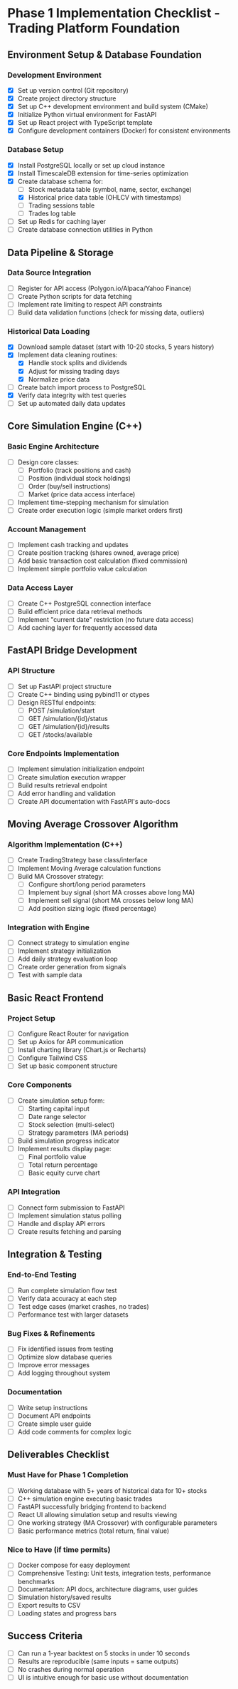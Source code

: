 # Phase 1 Implementation Checklist - Trading Platform Foundation

## Environment Setup & Database Foundation

### Development Environment

- [x] Set up version control (Git repository)
- [x] Create project directory structure
- [x] Set up C++ development environment and build system (CMake)
- [x] Initialize Python virtual environment for FastAPI
- [x] Set up React project with TypeScript template
- [x] Configure development containers (Docker) for consistent environments

### Database Setup

- [x] Install PostgreSQL locally or set up cloud instance
- [x] Install TimescaleDB extension for time-series optimization
- [x] Create database schema for:
  - [ ] Stock metadata table (symbol, name, sector, exchange)
  - [x] Historical price data table (OHLCV with timestamps)
  - [ ] Trading sessions table
  - [ ] Trades log table
- [ ] Set up Redis for caching layer
- [ ] Create database connection utilities in Python

## Data Pipeline & Storage

### Data Source Integration

- [ ] Register for API access (Polygon.io/Alpaca/Yahoo Finance)
- [ ] Create Python scripts for data fetching
- [ ] Implement rate limiting to respect API constraints
- [ ] Build data validation functions (check for missing data, outliers)

### Historical Data Loading

- [x] Download sample dataset (start with 10-20 stocks, 5 years history)
- [x] Implement data cleaning routines:
  - [x] Handle stock splits and dividends
  - [x] Adjust for missing trading days
  - [x] Normalize price data
- [ ] Create batch import process to PostgreSQL
- [x] Verify data integrity with test queries
- [ ] Set up automated daily data updates

## Core Simulation Engine (C++)

### Basic Engine Architecture

- [ ] Design core classes:
  - [ ] Portfolio (track positions and cash)
  - [ ] Position (individual stock holdings)
  - [ ] Order (buy/sell instructions)
  - [ ] Market (price data access interface)
- [ ] Implement time-stepping mechanism for simulation
- [ ] Create order execution logic (simple market orders first)

### Account Management

- [ ] Implement cash tracking and updates
- [ ] Create position tracking (shares owned, average price)
- [ ] Add basic transaction cost calculation (fixed commission)
- [ ] Implement simple portfolio value calculation

### Data Access Layer

- [ ] Create C++ PostgreSQL connection interface
- [ ] Build efficient price data retrieval methods
- [ ] Implement "current date" restriction (no future data access)
- [ ] Add caching layer for frequently accessed data

## FastAPI Bridge Development

### API Structure

- [ ] Set up FastAPI project structure
- [ ] Create C++ binding using pybind11 or ctypes
- [ ] Design RESTful endpoints:
  - [ ] POST /simulation/start
  - [ ] GET /simulation/{id}/status
  - [ ] GET /simulation/{id}/results
  - [ ] GET /stocks/available

### Core Endpoints Implementation

- [ ] Implement simulation initialization endpoint
- [ ] Create simulation execution wrapper
- [ ] Build results retrieval endpoint
- [ ] Add error handling and validation
- [ ] Create API documentation with FastAPI's auto-docs

## Moving Average Crossover Algorithm

### Algorithm Implementation (C++)

- [ ] Create TradingStrategy base class/interface
- [ ] Implement Moving Average calculation functions
- [ ] Build MA Crossover strategy:
  - [ ] Configure short/long period parameters
  - [ ] Implement buy signal (short MA crosses above long MA)
  - [ ] Implement sell signal (short MA crosses below long MA)
  - [ ] Add position sizing logic (fixed percentage)

### Integration with Engine

- [ ] Connect strategy to simulation engine
- [ ] Implement strategy initialization
- [ ] Add daily strategy evaluation loop
- [ ] Create order generation from signals
- [ ] Test with sample data

## Basic React Frontend

### Project Setup

- [ ] Configure React Router for navigation
- [ ] Set up Axios for API communication
- [ ] Install charting library (Chart.js or Recharts)
- [ ] Configure Tailwind CSS
- [ ] Set up basic component structure

### Core Components

- [ ] Create simulation setup form:
  - [ ] Starting capital input
  - [ ] Date range selector
  - [ ] Stock selection (multi-select)
  - [ ] Strategy parameters (MA periods)
- [ ] Build simulation progress indicator
- [ ] Implement results display page:
  - [ ] Final portfolio value
  - [ ] Total return percentage
  - [ ] Basic equity curve chart

### API Integration

- [ ] Connect form submission to FastAPI
- [ ] Implement simulation status polling
- [ ] Handle and display API errors
- [ ] Create results fetching and parsing

## Integration & Testing

### End-to-End Testing

- [ ] Run complete simulation flow test
- [ ] Verify data accuracy at each step
- [ ] Test edge cases (market crashes, no trades)
- [ ] Performance test with larger datasets

### Bug Fixes & Refinements

- [ ] Fix identified issues from testing
- [ ] Optimize slow database queries
- [ ] Improve error messages
- [ ] Add logging throughout system

### Documentation

- [ ] Write setup instructions
- [ ] Document API endpoints
- [ ] Create simple user guide
- [ ] Add code comments for complex logic

## Deliverables Checklist

### Must Have for Phase 1 Completion

- [ ] Working database with 5+ years of historical data for 10+ stocks
- [ ] C++ simulation engine executing basic trades
- [ ] FastAPI successfully bridging frontend to backend
- [ ] React UI allowing simulation setup and results viewing
- [ ] One working strategy (MA Crossover) with configurable parameters
- [ ] Basic performance metrics (total return, final value)

### Nice to Have (if time permits)

- [ ] Docker compose for easy deployment
- [ ] Comprehensive Testing: Unit tests, integration tests, performance benchmarks
- [ ] Documentation: API docs, architecture diagrams, user guides
- [ ] Simulation history/saved results
- [ ] Export results to CSV
- [ ] Loading states and progress bars

## Success Criteria

- [ ] Can run a 1-year backtest on 5 stocks in under 10 seconds
- [ ] Results are reproducible (same inputs = same outputs)
- [ ] No crashes during normal operation
- [ ] UI is intuitive enough for basic use without documentation
